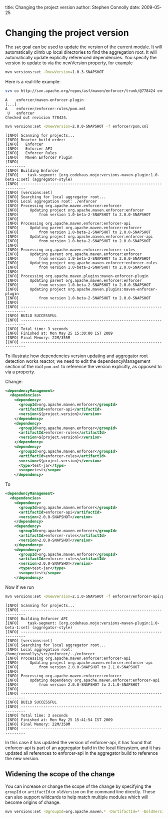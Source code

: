 title: Changing the project version
author: Stephen Connolly
date: 2009-05-25

<!---
Licensed to the Apache Software Foundation (ASF) under one
or more contributor license agreements.  See the NOTICE file
distributed with this work for additional information
regarding copyright ownership.  The ASF licenses this file
to you under the Apache License, Version 2.0 (the
"License"); you may not use this file except in compliance
with the License.  You may obtain a copy of the License at
https://www.apache.org/licenses/LICENSE-2.0
Unless required by applicable law or agreed to in writing,
software distributed under the License is distributed on an
"AS IS" BASIS, WITHOUT WARRANTIES OR CONDITIONS OF ANY
KIND, either express or implied.  See the License for the
specific language governing permissions and limitations
under the License.
-->

# Changing the project version

The `set` goal can be used to update the version of the current module.  It will automatically climb up local
directories to find the aggregation root.  It will automatically update explicitly referenced dependencies.
You specify the version to update to via the newVersion property, for example

```sh
mvn versions:set -DnewVersion=1.0.3-SNAPSHOT
```

Here is a real-life example:

```sh
svn co http://svn.apache.org/repos/asf/maven/enforcer/trunk/@778424 enforcer
```

```log
A    enforcer/maven-enforcer-plugin
[...]
A    enforcer/enforcer-rules/pom.xml
 U   enforcer
Checked out revision 778424.
```

```sh
mvn versions:set -DnewVersion=2.0.0-SNAPSHOT -f enforcer/pom.xml
```

```log
[INFO] Scanning for projects...
[INFO] Reactor build order:
[INFO]   Enforcer
[INFO]   Enforcer API
[INFO]   Enforcer Rules
[INFO]   Maven Enforcer Plugin
[INFO] ------------------------------------------------------------------------
[INFO] Building Enforcer
[INFO]    task-segment: [org.codehaus.mojo:versions-maven-plugin:1.0-beta-1:set] (aggregator-style)
[INFO] ------------------------------------------------------------------------
[INFO] [versions:set]
[INFO] Searching for local aggregator root...
[INFO] Local aggregation root: ./enforcer
[INFO] Processing org.apache.maven.enforcer:enforcer
[INFO]     Updating project org.apache.maven.enforcer:enforcer
[INFO]         from version 1.0-beta-2-SNAPSHOT to 2.0.0-SNAPSHOT
[INFO]
[INFO] Processing org.apache.maven.enforcer:enforcer-api
[INFO]     Updating parent org.apache.maven.enforcer:enforcer
[INFO]         from version 1.0-beta-2-SNAPSHOT to 2.0.0-SNAPSHOT
[INFO]     Updating project org.apache.maven.enforcer:enforcer-api
[INFO]         from version 1.0-beta-2-SNAPSHOT to 2.0.0-SNAPSHOT
[INFO]
[INFO] Processing org.apache.maven.enforcer:enforcer-rules
[INFO]     Updating parent org.apache.maven.enforcer:enforcer
[INFO]         from version 1.0-beta-2-SNAPSHOT to 2.0.0-SNAPSHOT
[INFO]     Updating project org.apache.maven.enforcer:enforcer-rules
[INFO]         from version 1.0-beta-2-SNAPSHOT to 2.0.0-SNAPSHOT
[INFO]
[INFO] Processing org.apache.maven.plugins:maven-enforcer-plugin
[INFO]     Updating parent org.apache.maven.enforcer:enforcer
[INFO]         from version 1.0-beta-2-SNAPSHOT to 2.0.0-SNAPSHOT
[INFO]     Updating project org.apache.maven.plugins:maven-enforcer-plugin
[INFO]         from version 1.0-beta-2-SNAPSHOT to 2.0.0-SNAPSHOT
[INFO]
[INFO] ------------------------------------------------------------------------
[INFO] BUILD SUCCESSFUL
[INFO] ------------------------------------------------------------------------
[INFO] Total time: 3 seconds
[INFO] Finished at: Mon May 25 15:30:00 IST 2009
[INFO] Final Memory: 22M/355M
[INFO] ------------------------------------------------------------------------
```

To illustrate how dependencies version updating and aggregator root detection works reactor, we need to edit the
dependencyManagement section of the root `pom.xml` to reference the version explicitly, as opposed to
via a property.

Change:

```xml
<dependencyManagement>
  <dependencies>
    <dependency>
      <groupId>org.apache.maven.enforcer</groupId>
      <artifactId>enforcer-api</artifactId>
      <version>${project.version}</version>
    </dependency>
    <dependency>
      <groupId>org.apache.maven.enforcer</groupId>
      <artifactId>enforcer-rules</artifactId>
      <version>${project.version}</version>
    </dependency>
    <dependency>
      <groupId>org.apache.maven.enforcer</groupId>
      <artifactId>enforcer-rules</artifactId>
      <version>${project.version}</version>
      <type>test-jar</type>
      <scope>test</scope>
    </dependency>
```

To

```xml
<dependencyManagement>
  <dependencies>
    <dependency>
      <groupId>org.apache.maven.enforcer</groupId>
      <artifactId>enforcer-api</artifactId>
      <version>2.0.0-SNAPSHOT</version>
    </dependency>
    <dependency>
      <groupId>org.apache.maven.enforcer</groupId>
      <artifactId>enforcer-rules</artifactId>
      <version>2.0.0-SNAPSHOT</version>
    </dependency>
    <dependency>
      <groupId>org.apache.maven.enforcer</groupId>
      <artifactId>enforcer-rules</artifactId>
      <version>2.0.0-SNAPSHOT</version>
      <type>test-jar</type>
      <scope>test</scope>
    </dependency>
```

Now if we run

```sh
mvn versions:set -DnewVersion=2.1.0-SNAPSHOT -f enforcer/enforcer-api/pom.xml
```

```log
[INFO] Scanning for projects...
[INFO] ------------------------------------------------------------------------
[INFO] Building Enforcer API
[INFO]    task-segment: [org.codehaus.mojo:versions-maven-plugin:1.0-beta-1:set] (aggregator-style)
[INFO] ------------------------------------------------------------------------
[INFO] [versions:set]
[INFO] Searching for local aggregator root...
[INFO] Local aggregation root: /home/connollys/src/enforcer/../enforcer
[INFO] Processing org.apache.maven.enforcer:enforcer-api
[INFO]     Updating project org.apache.maven.enforcer:enforcer-api
[INFO]         from version 2.0.0-SNAPSHOT to 2.1.0-SNAPSHOT
[INFO]
[INFO] Processing org.apache.maven.enforcer:enforcer
[INFO]     Updating dependency org.apache.maven.enforcer:enforcer-api
[INFO]         from version 2.0.0-SNAPSHOT to 2.1.0-SNAPSHOT
[INFO]
[INFO] ------------------------------------------------------------------------
[INFO] BUILD SUCCESSFUL
[INFO] ------------------------------------------------------------------------
[INFO] Total time: 3 seconds
[INFO] Finished at: Mon May 25 15:41:54 IST 2009
[INFO] Final Memory: 22M/350M
[INFO] ------------------------------------------------------------------------
```

In this case it has updated the version of enforcer-api, it has found that enforcer-api is part of an aggregator
build in the local filesystem, and it has updated all references to enforcer-api in the aggregator build to
reference the new version.

## Widening the scope of the change

You can increase or change the scope of the change by specifying the `groupId` or `artifactId` or
`oldVersion` on the command line directly. These can also support wildcards to help match multiple modules
which will become origins of change.

```sh
mvn versions:set -DgroupId=org.apache.maven.* -DartifactId=* -DoldVersion=2.* -DnewVersion=2.1.0-SNAPSHOT
```

